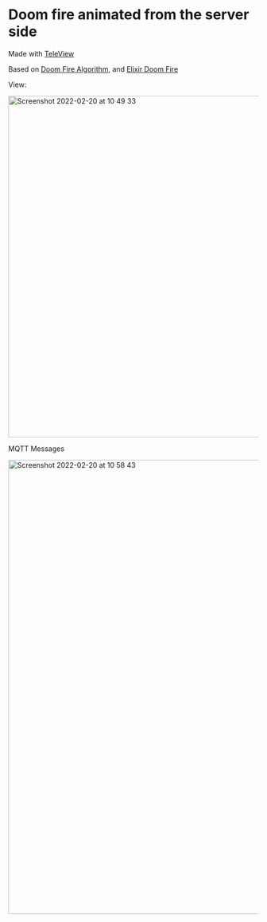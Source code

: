 # Doom fire animated from the server side

Made with [TeleView](https://github.com/mmzeeman/zotonic_mod_teleview)

Based on [Doom Fire Algorithm](https://github.com/filipedeschamps/doom-fire-algorithm), 
and [Elixir Doom Fire](https://github.com/allmonty/elixir-live-doom-fire)

View:

<img width="686" alt="Screenshot 2022-02-20 at 10 49 33" src="https://user-images.githubusercontent.com/1024972/154837147-7df68772-008f-4999-b597-b1517e658ae0.png">

MQTT Messages

<img width="912" alt="Screenshot 2022-02-20 at 10 58 43" src="https://user-images.githubusercontent.com/1024972/154837448-15e9b85c-ebb1-4d98-9ea7-6c7a5b4168dc.png">

